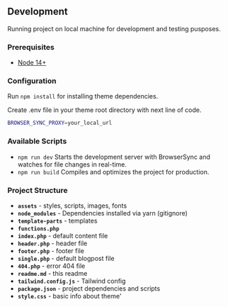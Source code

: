 ## Development

Running project on local machine for development and testing pusposes.

### Prerequisites

- [Node 14+](https://nodejs.org)

### Configuration

Run `npm install` for installing theme dependencies.

Create .env file in your theme root directory with next line of code.
```sh
BROWSER_SYNC_PROXY=your_local_url
```

### Available Scripts
- `npm run dev` Starts the development server with BrowserSync and watches for file changes in real-time. 
- `npm run build` Compiles and optimizes the project for production.

### Project Structure

- **`assets`** - styles, scripts, images, fonts
- **`node_modules`** - Dependencies installed via yarn (gitignore)
- **`template-parts`** - templates
- **`functions.php`**
- **`index.php`** - default content file
- **`header.php`** - header file
- **`footer.php`** - footer file
- **`single.php`** - default blogpost file
- **`404.php`** - error 404 file
- **`readme.md`** - this readme
- **`tailwind.config.js`** - Tailwind config
- **`package.json`** - project dependencies and scripts
- **`style.css`** - basic info about theme'
